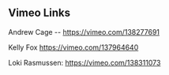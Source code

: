 ## Vimeo Links

Andrew Cage -- https://vimeo.com/138277691

Kelly Fox
https://vimeo.com/137964640

Loki Rasmussen: https://vimeo.com/138311073


